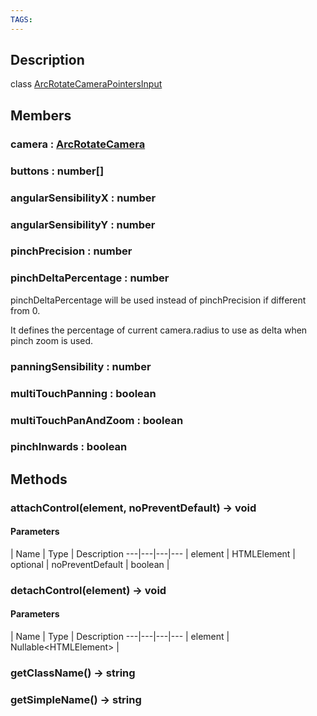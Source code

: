 ```yaml
---
TAGS:
---
```

## Description

class [ArcRotateCameraPointersInput](/classes/3.1/ArcRotateCameraPointersInput)



## Members

### camera : [ArcRotateCamera](/classes/3.1/ArcRotateCamera)


### buttons : number[]


### angularSensibilityX : number


### angularSensibilityY : number


### pinchPrecision : number


### pinchDeltaPercentage : number

pinchDeltaPercentage will be used instead of pinchPrecision if different from 0.

It defines the percentage of current camera.radius to use as delta when pinch zoom is used.
### panningSensibility : number


### multiTouchPanning : boolean


### multiTouchPanAndZoom : boolean


### pinchInwards : boolean


## Methods

### attachControl(element, noPreventDefault) &rarr; void



#### Parameters
 | Name | Type | Description
---|---|---|---
 | element | HTMLElement | 
optional | noPreventDefault | boolean | 
### detachControl(element) &rarr; void



#### Parameters
 | Name | Type | Description
---|---|---|---
 | element | Nullable&lt;HTMLElement&gt; | 

### getClassName() &rarr; string


### getSimpleName() &rarr; string


